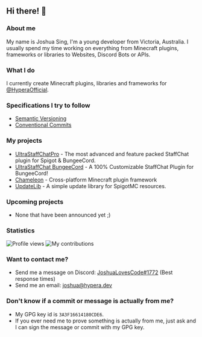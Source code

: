 ## Hi there! 👋

### About me
My name is Joshua Sing, I'm a young developer from Victoria, Australia.
I usually spend my time working on everything from Minecraft plugins, frameworks or libraries to Websites, Discord Bots or APIs.
<br>


### What I do
<!-- Honestly, no clue. -->
I currently create Minecraft plugins, libraries and frameworks for [@HyperaOfficial](https://github.com/HyperaOfficial/).
<br>

### Specifications I try to follow
 - [Semantic Versioning](https://semver.org)
 - [Conventional Commits](https://www.conventionalcommits.org/en/v1.0.0/)

### My projects
 - [UltraStaffChatPro](https://www.spigotmc.org/resources/80461/) - The most advanced and feature packed StaffChat plugin for Spigot & BungeeCord.
 - [UltraStaffChat BungeeCord](www.spigotmc.org/resources/68956/) - A 100% Customizable StaffChat Plugin for BungeeCord!
 - [Chameleon](https://github.com/HyperaOfficial/Chameleon/) - Cross-platform Minecraft plugin framework
 - [UpdateLib](https://github.com/HyperaOfficial/UpdateLib/) - A simple update library for SpigotMC resources. 

### Upcoming projects
 - None that have been announced yet ;)

### Statistics
![Profile views](https://komarev.com/ghpvc?username=joshuasing&color=2155CC&style=flat-square)
![My contributions](https://github-readme-stats.vercel.app/api?username=joshuasing&count_private=true&show_icons=true&theme=dark)

### Want to contact me?
 - Send me a message on Discord: [JoshuaLovesCode#1772](https://discord.hypera.dev/) (Best response times)
 - Send me an email: [joshua@hypera.dev](mailto:joshua@hypera.dev)

### Don't know if a commit or message is actually from me?
 - My GPG key id is `3A3F16614180CDE6`.
 - If you ever need me to prove something is actually from me, just ask and I can sign the message or commit with my GPG key.
